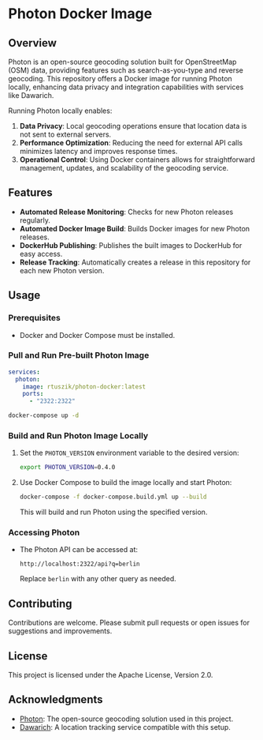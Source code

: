 # Photon Docker Image

## Overview

Photon is an open-source geocoding solution built for OpenStreetMap (OSM) data, providing features such as search-as-you-type and reverse geocoding. This repository offers a Docker image for running Photon locally, enhancing data privacy and integration capabilities with services like Dawarich.

Running Photon locally enables:

1. **Data Privacy**: Local geocoding operations ensure that location data is not sent to external servers.
2. **Performance Optimization**: Reducing the need for external API calls minimizes latency and improves response times.
3. **Operational Control**: Using Docker containers allows for straightforward management, updates, and scalability of the geocoding service.

## Features

- **Automated Release Monitoring**: Checks for new Photon releases regularly.
- **Automated Docker Image Build**: Builds Docker images for new Photon releases.
- **DockerHub Publishing**: Publishes the built images to DockerHub for easy access.
- **Release Tracking**: Automatically creates a release in this repository for each new Photon version.

## Usage

### Prerequisites

- Docker and Docker Compose must be installed.

### Pull and Run Pre-built Photon Image

```yaml
services:
  photon:
    image: rtuszik/photon-docker:latest
    ports:
      - "2322:2322"
```

```bash
docker-compose up -d
```

### Build and Run Photon Image Locally

1. Set the `PHOTON_VERSION` environment variable to the desired version:

   ```bash
   export PHOTON_VERSION=0.4.0
   ```

2. Use Docker Compose to build the image locally and start Photon:

   ```bash
   docker-compose -f docker-compose.build.yml up --build
   ```

   This will build and run Photon using the specified version.

### Accessing Photon

- The Photon API can be accessed at:

  ```
  http://localhost:2322/api?q=berlin
  ```

  Replace `berlin` with any other query as needed.

## Contributing

Contributions are welcome. Please submit pull requests or open issues for suggestions and improvements.

## License

This project is licensed under the Apache License, Version 2.0.

## Acknowledgments

- [Photon](https://github.com/komoot/photon): The open-source geocoding solution used in this project.
- [Dawarich](https://github.com/Freika/dawarich): A location tracking service compatible with this setup.
